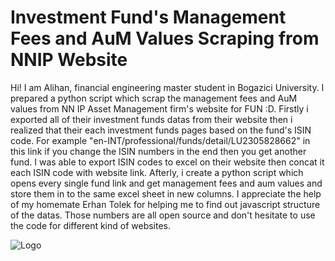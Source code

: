 
# Investment Fund's Management Fees and AuM Values Scraping from NNIP Website

Hi! I am Alihan, financial engineering master student in Bogazici University. I prepared a python script which scrap the management fees and AuM values from NN IP Asset Management firm's website for FUN :D. Firstly i exported all of their investment funds datas from their website then i realized that their each investment funds pages based on the fund's ISIN code. For example "en-INT/professional/funds/detail/LU2305828662" in this link if you change the ISIN numbers in the end then you get another fund. I was able to export ISIN codes to excel on their website then concat it each ISIN code with website link. Afterly, i create a python script which opens every single fund link and get management fees and aum values and store them in to the same excel sheet in new columns.
I appreciate the help of my homemate Erhan Tolek for helping me to find out javascript structure of the datas. Those numbers are all open source and don't hesitate to use the code for different kind of websites.

![Logo](https://upload.wikimedia.org/wikipedia/commons/2/2d/NNIP_Logo_4c_gro%C3%9F.jpg)

    
